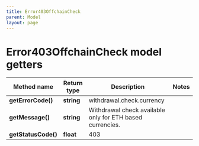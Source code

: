 ```yaml
---
title: Error403OffchainCheck
parent: Model
layout: page
---
```


# Error403OffchainCheck model getters

Method name | Return type | Description | Notes
------------ | ------------- | ------------- | -------------
**getErrorCode()** | **string** | withdrawal.check.currency |
**getMessage()** | **string** | Withdrawal check available only for ETH based currencies. |
**getStatusCode()** | **float** | 403 |

